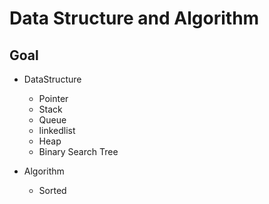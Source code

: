 # Data Structure and Algorithm

## Goal

- DataStructure

  - Pointer
  - Stack
  - Queue
  - linkedlist
  - Heap
  - Binary Search Tree

- Algorithm
  - Sorted
